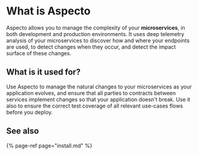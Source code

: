 # What is Aspecto

Aspecto allows you to manage the complexity of your **microservices**, in both development and production environments. It uses deep telemetry analysis of your microservices to discover how and where your endpoints are used, to detect changes when they occur, and detect the impact surface of these changes.

## What is it used for?

Use Aspecto to manage the natural changes to your microservices as your application evolves, and ensure that all parties to contracts between services implement changes so that your application doesn't break. Use it also to ensure the correct test coverage of all relevant use-cases flows before you deploy.

## See also

{% page-ref page="install.md" %}

